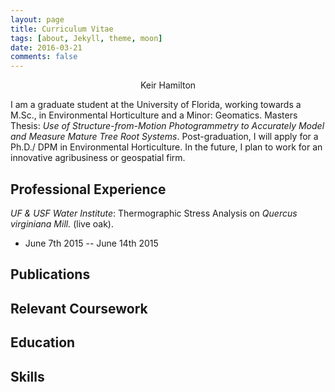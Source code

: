 ```yaml
---
layout: page
title: Curriculum Vitae
tags: [about, Jekyll, theme, moon]
date: 2016-03-21
comments: false
---
```

    
<center> Keir Hamilton </center>

I am a graduate student at the University of Florida, working towards a M.Sc., in Environmental Horticulture and a Minor: Geomatics. Masters Thesis: _Use of Structure-from-Motion Photogrammetry to Accurately Model and Measure Mature Tree Root Systems_. Post-graduation, I will apply for a Ph.D./ DPM in Environmental Horticulture. In the future, I plan to work for an innovative agribusiness or geospatial firm.

## Professional Experience

_UF & USF Water Institute_: Thermographic Stress Analysis on _Quercus virginiana Mill._ (live oak). 
- June 7th 2015 -- June 14th 2015


## Publications

## Relevant Coursework

## Education

## Skills


